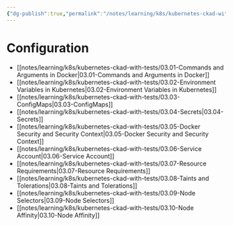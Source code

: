 ```yaml
---
{"dg-publish":true,"permalink":"/notes/learning/k8s/kubernetes-ckad-with-tests/03-configuration/","dgHomeLink":true,"dgPassFrontmatter":false,"dgShowBacklinks":true,"dgShowLocalGraph":false}
---
```


# Configuration

- [[notes/learning/k8s/kubernetes-ckad-with-tests/03.01-Commands and Arguments in Docker|03.01-Commands and Arguments in Docker]]
- [[notes/learning/k8s/kubernetes-ckad-with-tests/03.02-Environment Variables in Kubernetes|03.02-Environment Variables in Kubernetes]]
- [[notes/learning/k8s/kubernetes-ckad-with-tests/03.03-ConfigMaps|03.03-ConfigMaps]]
- [[notes/learning/k8s/kubernetes-ckad-with-tests/03.04-Secrets|03.04-Secrets]]
- [[notes/learning/k8s/kubernetes-ckad-with-tests/03.05-Docker Security and Security Context|03.05-Docker Security and Security Context]]
- [[notes/learning/k8s/kubernetes-ckad-with-tests/03.06-Service Account|03.06-Service Account]]
- [[notes/learning/k8s/kubernetes-ckad-with-tests/03.07-Resource Requirements|03.07-Resource Requirements]]
- [[notes/learning/k8s/kubernetes-ckad-with-tests/03.08-Taints and Tolerations|03.08-Taints and Tolerations]]
- [[notes/learning/k8s/kubernetes-ckad-with-tests/03.09-Node Selectors|03.09-Node Selectors]]
- [[notes/learning/k8s/kubernetes-ckad-with-tests/03.10-Node Affinity|03.10-Node Affinity]]